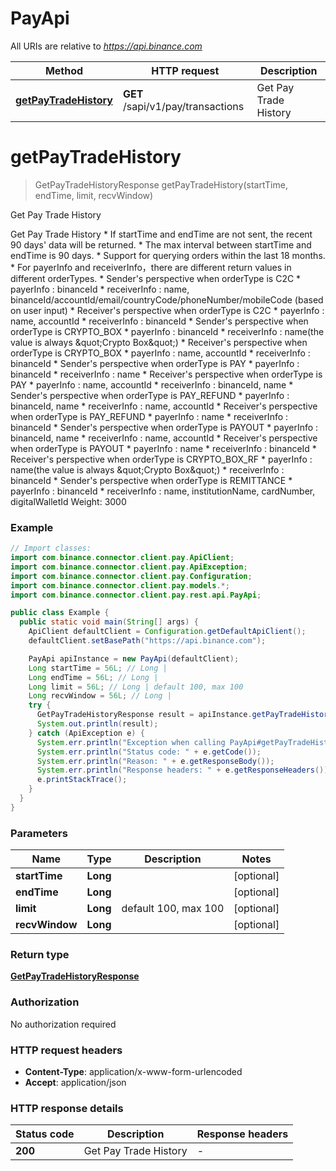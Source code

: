 # PayApi

All URIs are relative to *https://api.binance.com*

| Method | HTTP request | Description |
|------------- | ------------- | -------------|
| [**getPayTradeHistory**](PayApi.md#getPayTradeHistory) | **GET** /sapi/v1/pay/transactions | Get Pay Trade History |


<a id="getPayTradeHistory"></a>
# **getPayTradeHistory**
> GetPayTradeHistoryResponse getPayTradeHistory(startTime, endTime, limit, recvWindow)

Get Pay Trade History

Get Pay Trade History  * If startTime and endTime are not sent, the recent 90 days&#39; data will be returned. * The max interval between startTime and endTime is 90 days. * Support for querying orders within the last 18 months. * For payerInfo and receiverInfo，there are different return values in different orderTypes. * Sender&#39;s perspective when orderType is C2C * payerInfo : binanceId * receiverInfo : name, binanceId/accountId/email/countryCode/phoneNumber/mobileCode (based on user input) * Receiver&#39;s perspective when orderType is C2C * payerInfo : name, accountId * receiverInfo : binanceId * Sender&#39;s perspective when orderType is CRYPTO_BOX * payerInfo : binanceId * receiverInfo : name(the value is always \&quot;Crypto Box\&quot;) * Receiver&#39;s perspective when orderType is CRYPTO_BOX * payerInfo : name, accountId * receiverInfo : binanceId * Sender&#39;s perspective when orderType is PAY * payerInfo : binanceId * receiverInfo : name * Receiver&#39;s perspective when orderType is PAY * payerInfo : name, accountId * receiverInfo : binanceId, name * Sender&#39;s perspective when orderType is PAY_REFUND * payerInfo : binanceId, name * receiverInfo : name, accountId * Receiver&#39;s perspective when orderType is PAY_REFUND * payerInfo : name * receiverInfo :  binanceId * Sender&#39;s perspective when orderType is PAYOUT * payerInfo : binanceId, name * receiverInfo : name, accountId * Receiver&#39;s perspective when orderType is PAYOUT * payerInfo : name * receiverInfo :  binanceId * Receiver&#39;s perspective when orderType is CRYPTO_BOX_RF * payerInfo : name(the value is always \&quot;Crypto Box\&quot;) * receiverInfo : binanceId * Sender&#39;s perspective when orderType is REMITTANCE * payerInfo : binanceId * receiverInfo : name, institutionName, cardNumber, digitalWalletId  Weight: 3000

### Example
```java
// Import classes:
import com.binance.connector.client.pay.ApiClient;
import com.binance.connector.client.pay.ApiException;
import com.binance.connector.client.pay.Configuration;
import com.binance.connector.client.pay.models.*;
import com.binance.connector.client.pay.rest.api.PayApi;

public class Example {
  public static void main(String[] args) {
    ApiClient defaultClient = Configuration.getDefaultApiClient();
    defaultClient.setBasePath("https://api.binance.com");

    PayApi apiInstance = new PayApi(defaultClient);
    Long startTime = 56L; // Long | 
    Long endTime = 56L; // Long | 
    Long limit = 56L; // Long | default 100, max 100
    Long recvWindow = 56L; // Long | 
    try {
      GetPayTradeHistoryResponse result = apiInstance.getPayTradeHistory(startTime, endTime, limit, recvWindow);
      System.out.println(result);
    } catch (ApiException e) {
      System.err.println("Exception when calling PayApi#getPayTradeHistory");
      System.err.println("Status code: " + e.getCode());
      System.err.println("Reason: " + e.getResponseBody());
      System.err.println("Response headers: " + e.getResponseHeaders());
      e.printStackTrace();
    }
  }
}
```

### Parameters

| Name | Type | Description  | Notes |
|------------- | ------------- | ------------- | -------------|
| **startTime** | **Long**|  | [optional] |
| **endTime** | **Long**|  | [optional] |
| **limit** | **Long**| default 100, max 100 | [optional] |
| **recvWindow** | **Long**|  | [optional] |

### Return type

[**GetPayTradeHistoryResponse**](GetPayTradeHistoryResponse.md)

### Authorization

No authorization required

### HTTP request headers

 - **Content-Type**: application/x-www-form-urlencoded
 - **Accept**: application/json

### HTTP response details
| Status code | Description | Response headers |
|-------------|-------------|------------------|
| **200** | Get Pay Trade History |  -  |

